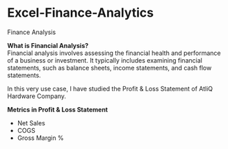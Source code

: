 # Excel-Finance-Analytics
Finance Analysis <br>

<b>What is Financial Analysis? </b> <br>
Financial analysis involves assessing the financial health and performance of a business or investment. It typically includes examining financial statements, such as balance sheets, income statements, and cash flow statements.<br>

In this very use case, I have studied the Profit & Loss Statement of AtliQ Hardware Company.
<br>

<b>Metrics in Profit & Loss Statement</b><br>
* Net Sales
* COGS
* Gross Margin %







